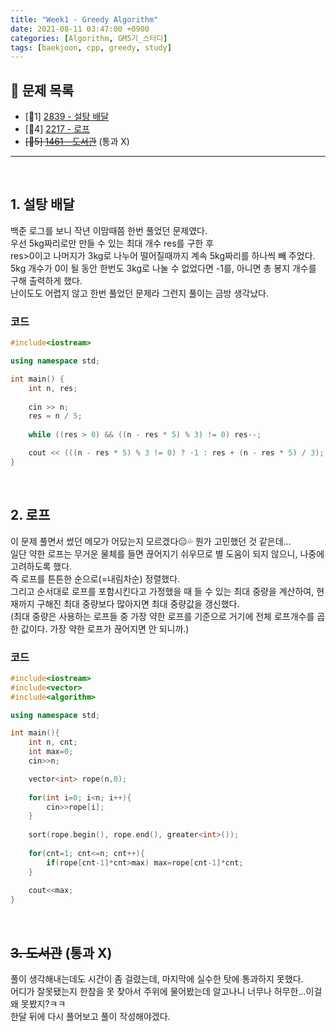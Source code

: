 ```yaml
---
title: "Week1 - Greedy Algorithm"
date: 2021-08-11 03:47:00 +0900
categories: [Algorithm, GM5기_스터디]
tags: [baekjoon, cpp, greedy, study]
---
```


## **📝 문제 목록**
- [🥉1] [2839 - 설탕 배달](https://www.acmicpc.net/problem/2839)
- [🥈4] [2217 - 로프](https://www.acmicpc.net/problem/2217)
- ~~[🥇5] [1461 - 도서관](https://www.acmicpc.net/problem/1461)~~ (통과 X)

---
<br>

## **1. 설탕 배달**
백준 로그를 보니 작년 이맘때쯤 한번 풀었던 문제였다.  
우선 5kg짜리로만 만들 수 있는 최대 개수 res를 구한 후  
res>0이고 나머지가 3kg로 나누어 떨어질때까지 계속 5kg짜리를 하나씩 빼 주었다.  
5kg 개수가 0이 될 동안 한번도 3kg로 나눌 수 없었다면 -1를, 아니면 총 봉지 개수를 구해 출력하게 했다.  
난이도도 어렵지 않고 한번 풀었던 문제라 그런지 풀이는 금방 생각났다.  

### 코드
```cpp
#include<iostream>

using namespace std;

int main() {
	int n, res;
	
	cin >> n;
	res = n / 5;
	
	while ((res > 0) && ((n - res * 5) % 3) != 0) res--;

	cout << (((n - res * 5) % 3 != 0) ? -1 : res + (n - res * 5) / 3);
}
```
<br>

## **2. 로프**
이 문제 풀면서 썼던 메모가 어딨는지 모르겠다😑💦 뭔가 고민했던 것 같은데...  
일단 약한 로프는 무거운 물체를 들면 끊어지기 쉬우므로 별 도움이 되지 않으니, 나중에 고려하도록 했다.  
즉 로프를 튼튼한 순으로(=내림차순) 정렬했다.  
그리고 순서대로 로프를 포함시킨다고 가정했을 때 들 수 있는 최대 중량을 계산하여, 현재까지 구해진 최대 중량보다 많아지면 최대 중량값을 갱신했다.  
(최대 중량은 사용하는 로프들 중 가장 약한 로프를 기준으로 거기에 전체 로프개수를 곱한 값이다. 가장 약한 로프가 끊어지면 안 되니까.)  

### 코드
```cpp
#include<iostream>
#include<vector>
#include<algorithm>

using namespace std;

int main(){
	int n, cnt;
	int max=0;
	cin>>n;

	vector<int> rope(n,0);
	
	for(int i=0; i<n; i++){
		cin>>rope[i];
	}
	
	sort(rope.begin(), rope.end(), greater<int>());
	
	for(cnt=1; cnt<=n; cnt++){
		if(rope[cnt-1]*cnt>max) max=rope[cnt-1]*cnt;
	}
	
	cout<<max;
}
```
<br>

## **~~3. 도서관~~ (통과 X)**
풀이 생각해내는데도 시간이 좀 걸렸는데, 마지막에 실수한 탓에 통과하지 못했다.  
어디가 잘못됐는지 한참을 못 찾아서 주위에 물어봤는데 알고나니 너무나 허무한...이걸 왜 못봤지?ㅋㅋ  
한달 뒤에 다시 풀어보고 풀이 작성해야겠다.  
